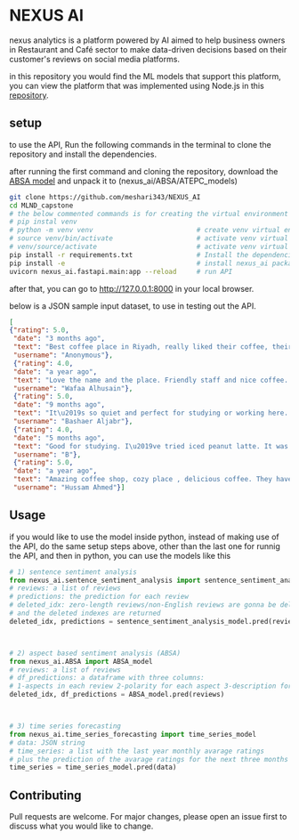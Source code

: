 # NEXUS AI

nexus analytics is a platform powered by AI aimed to help
business owners in Restaurant and Café sector to make data-driven
decisions based on their customer's reviews on social
media platforms.

in this repository you would find the ML models that support this platform, you can view the platform that was implemented using Node.js in this [repository](https://github.com/SimplyRayan/Nexus-Backend). 

## setup

to use the API, Run the following commands in the terminal to clone the repository and install the dependencies.

after running the first command and cloning the repository, download the [ABSA model](https://drive.google.com/file/d/1uSpLTYWCDUMujGy-NqDu-nPhpyzZGRwv/view?usp=sharing) and unpack it to (nexus_ai/ABSA/ATEPC_models)
```bash
git clone https://github.com/meshari343/NEXUS_AI
cd MLND_capstone
# the below commented commands is for creating the virtual environment and they are optional:
# pip instal venv
# python -m venv venv                          # create venv virtual environment
# source venv/bin/activate                     # activate venv virtual environment for (linux)
# venv/source/activate                         # activate venv virtual environment for (windows)
pip install -r requirements.txt                # Install the dependencies
pip install -e                                 # install nexus_ai package
uvicorn nexus_ai.fastapi.main:app --reload     # run API
```
after that, you can go to http://127.0.0.1:8000 in your local browser.

below is a JSON sample input dataset, to use in testing out the API.
```json
[
{"rating": 5.0,
 "date": "3 months ago",
 "text": "Best coffee place in Riyadh, really liked their coffee, their staff, the atmosphere is quite good to!",
 "username": "Anonymous"},
 {"rating": 4.0,
 "date": "a year ago",
 "text": "Love the name and the place. Friendly staff and nice coffee. Good place to study and work. There is wifi. I liked the colors of the ceramic cups but they should get the perfect size for the flat white. They served my flat white in a large cup \u201c latte cup\u201d",
 "username": "Wafaa Alhusain"},
 {"rating": 5.0,
 "date": "9 months ago",
 "text": "It\u2019s so quiet and perfect for studying or working here. The staff is friendly and very helpful. Try their honey cake & caramel bites, sooo good!.",
 "username": "Bashaer Aljabr"},
 {"rating": 4.0,
 "date": "5 months ago",
 "text": "Good for studying. I\u2019ve tried iced peanut latte. It was good but there is no taste of peanut butter. They have free internet access. They don\u2019t have almond milk. The sweets are below average. You can book a meeting room.",
 "username": "B"},
 {"rating": 5.0,
 "date": "a year ago",
 "text": "Amazing coffee shop, cozy place , delicious coffee. They have workstations and meeting rooms, the place just speaks productivity, great for doing work or studying ! Definitely coming back .",
 "username": "Hussam Ahmed"}]
```

## Usage

if you would like to use the model inside python, instead of making use of the API, do the same setup steps above, other than the last one for runnig the API, and then in python, you can use the models like this
```python
# 1) sentence sentiment analysis
from nexus_ai.sentence_sentiment_analysis import sentence_sentiment_analysis_model
# reviews: a list of reviews
# predictions: the prediction for each review 
# deleted_idx: zero-length reviews/non-English reviews are gonna be deleted 
# and the deleted indexes are returned 
deleted_idx, predictions = sentence_sentiment_analysis_model.pred(reviews)



# 2) aspect based sentiment analysis (ABSA)
from nexus_ai.ABSA import ABSA_model
# reviews: a list of reviews
# df_predictions: a dataframe with three columns: 
# 1-aspects in each review 2-polarity for each aspect 3-description for each aspect
deleted_idx, df_predictions = ABSA_model.pred(reviews)



# 3) time series forecasting 
from nexus_ai.time_series_forecasting import time_series_model
# data: JSON string
# time_series: a list with the last year monthly avarage ratings
# plus the prediction of the avarage ratings for the next three months
time_series = time_series_model.pred(data)
```


## Contributing
Pull requests are welcome. For major changes, please open an issue first to discuss what you would like to change.